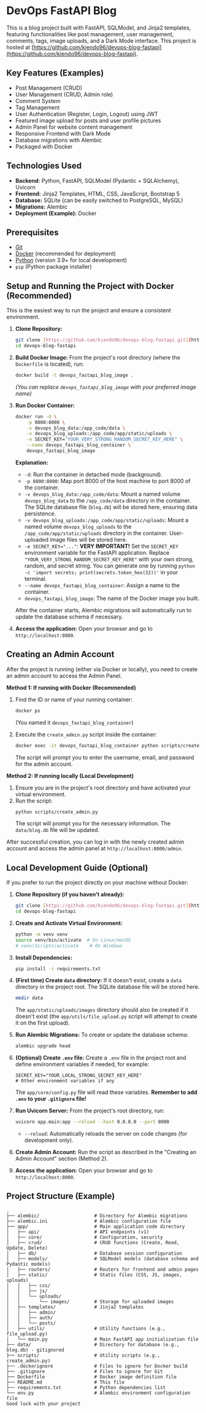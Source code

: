 # DevOps FastAPI Blog

This is a blog project built with FastAPI, SQLModel, and Jinja2 templates, featuring functionalities like post management, user management, comments, tags, image uploads, and a Dark Mode interface. This project is hosted at [https://github.com/kiendo96/devops-blog-fastapi](https://github.com/kiendo96/devops-blog-fastapi).

## Key Features (Examples)

* Post Management (CRUD)
* User Management (CRUD, Admin role)
* Comment System
* Tag Management
* User Authentication (Register, Login, Logout) using JWT
* Featured image upload for posts and user profile pictures
* Admin Panel for website content management
* Responsive Frontend with Dark Mode
* Database migrations with Alembic
* Packaged with Docker

## Technologies Used

* **Backend:** Python, FastAPI, SQLModel (Pydantic + SQLAlchemy), Uvicorn
* **Frontend:** Jinja2 Templates, HTML, CSS, JavaScript, Bootstrap 5
* **Database:** SQLite (can be easily switched to PostgreSQL, MySQL)
* **Migrations:** Alembic
* **Deployment (Example):** Docker

## Prerequisites

* [Git](https://git-scm.com/)
* [Docker](https://www.docker.com/get-started) (recommended for deployment)
* [Python](https://www.python.org/downloads/) (version 3.9+ for local development)
* `pip` (Python package installer)

## Setup and Running the Project with Docker (Recommended)

This is the easiest way to run the project and ensure a consistent environment.

1.  **Clone Repository:**
    ```bash
    git clone [https://github.com/kiendo96/devops-blog-fastapi.git](https://github.com/kiendo96/devops-blog-fastapi.git)
    cd devops-blog-fastapi
    ```

2.  **Build Docker Image:**
    From the project's root directory (where the `Dockerfile` is located), run:
    ```bash
    docker build -t devops_fastapi_blog_image .
    ```
    *(You can replace `devops_fastapi_blog_image` with your preferred image name)*

3.  **Run Docker Container:**
    ```bash
    docker run -d \
        -p 8000:8000 \
        -v devops_blog_data:/app_code/data \
        -v devops_blog_uploads:/app_code/app/static/uploads \
        -e SECRET_KEY="YOUR_VERY_STRONG_RANDOM_SECRET_KEY_HERE" \
        --name devops_fastapi_blog_container \
        devops_fastapi_blog_image
    ```
    **Explanation:**
    * `-d`: Run the container in detached mode (background).
    * `-p 8000:8000`: Map port 8000 of the host machine to port 8000 of the container.
    * `-v devops_blog_data:/app_code/data`: Mount a named volume `devops_blog_data` to the `/app_code/data` directory in the container. The SQLite database file (`blog.db`) will be stored here, ensuring data persistence.
    * `-v devops_blog_uploads:/app_code/app/static/uploads`: Mount a named volume `devops_blog_uploads` to the `/app_code/app/static/uploads` directory in the container. User-uploaded image files will be stored here.
    * `-e SECRET_KEY="..."`: **VERY IMPORTANT!** Set the `SECRET_KEY` environment variable for the FastAPI application. Replace `"YOUR_VERY_STRONG_RANDOM_SECRET_KEY_HERE"` with your own strong, random, and secret string. You can generate one by running `python -c 'import secrets; print(secrets.token_hex(32))'` in your terminal.
    * `--name devops_fastapi_blog_container`: Assign a name to the container.
    * `devops_fastapi_blog_image`: The name of the Docker image you built.

    After the container starts, Alembic migrations will automatically run to update the database schema if necessary.

4.  **Access the application:**
    Open your browser and go to `http://localhost:8000`.

## Creating an Admin Account

After the project is running (either via Docker or locally), you need to create an admin account to access the Admin Panel.

**Method 1: If running with Docker (Recommended)**

1.  Find the ID or name of your running container:
    ```bash
    docker ps
    ```
    (You named it `devops_fastapi_blog_container`)

2.  Execute the `create_admin.py` script inside the container:
    ```bash
    docker exec -it devops_fastapi_blog_container python scripts/create_admin.py
    ```
    The script will prompt you to enter the username, email, and password for the admin account.

**Method 2: If running locally (Local Development)**

1.  Ensure you are in the project's root directory and have activated your virtual environment.
2.  Run the script:
    ```bash
    python scripts/create_admin.py
    ```
    The script will prompt you for the necessary information. The `data/blog.db` file will be updated.

After successful creation, you can log in with the newly created admin account and access the admin panel at `http://localhost:8000/admin`.

## Local Development Guide (Optional)

If you prefer to run the project directly on your machine without Docker:

1.  **Clone Repository (if you haven't already):**
    ```bash
    git clone [https://github.com/kiendo96/devops-blog-fastapi.git](https://github.com/kiendo96/devops-blog-fastapi.git)
    cd devops-blog-fastapi
    ```

2.  **Create and Activate Virtual Environment:**
    ```bash
    python -m venv venv
    source venv/bin/activate  # On Linux/macOS
    # venv\Scripts\activate    # On Windows
    ```

3.  **Install Dependencies:**
    ```bash
    pip install -r requirements.txt
    ```

4.  **(First time) Create `data` directory:**
    If it doesn't exist, create a `data` directory in the project root. The SQLite database file will be stored here.
    ```bash
    mkdir data
    ```
    The `app/static/uploads/images` directory should also be created if it doesn't exist (the `app/utils/file_upload.py` script will attempt to create it on the first upload).

5.  **Run Alembic Migrations:**
    To create or update the database schema:
    ```bash
    alembic upgrade head
    ```

6.  **(Optional) Create `.env` file:**
    Create a `.env` file in the project root and define environment variables if needed, for example:
    ```env
    SECRET_KEY="YOUR_LOCAL_STRONG_SECRET_KEY_HERE"
    # Other environment variables if any
    ```
    The `app/core/config.py` file will read these variables. **Remember to add `.env` to your `.gitignore` file!**

7.  **Run Uvicorn Server:**
    From the project's root directory, run:
    ```bash
    uvicorn app.main:app --reload --host 0.0.0.0 --port 8000
    ```
    * `--reload`: Automatically reloads the server on code changes (for development only).

8.  **Create Admin Account:**
    Run the script as described in the "Creating an Admin Account" section (Method 2).

9.  **Access the application:**
    Open your browser and go to `http://localhost:8000`.

## Project Structure (Example)

```text
.
├── alembic/                    # Directory for Alembic migrations
├── alembic.ini                 # Alembic configuration file
├── app/                        # Main application code directory
│   ├── api/                    # API endpoints (v1)
│   ├── core/                   # Configuration, security
│   ├── crud/                   # CRUD functions (Create, Read, Update, Delete)
│   ├── db/                     # Database session configuration
│   ├── models/                 # SQLModel models (database schema and Pydantic models)
│   ├── routers/                # Routers for frontend and admin pages
│   ├── static/                 # Static files (CSS, JS, images, uploads)
│   │   ├── css/
│   │   ├── js/
│   │   └── uploads/
│   │       └── images/         # Storage for uploaded images
│   ├── templates/              # Jinja2 templates
│   │   ├── admin/
│   │   ├── auth/
│   │   └── posts/
│   ├── utils/                  # Utility functions (e.g., file_upload.py)
│   └── main.py                 # Main FastAPI app initialization file
├── data/                       # Directory for database (e.g., blog.db) - gitignored
├── scripts/                    # Utility scripts (e.g., create_admin.py)
├── .dockerignore               # Files to ignore for Docker build
├── .gitignore                  # Files to ignore for Git
├── Dockerfile                  # Docker image definition file
├── README.md                   # This file
├── requirements.txt            # Python dependencies list
└── env.py                      # Alembic environment configuration file
Good luck with your project